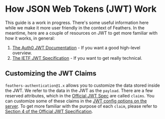 # How JSON Web Tokens (JWT) Work

This guide is a work in progress.  There's some useful information here while we make it more user friendly in the context of Feathers. In the meantime, here are a couple of resources on JWT to get more familiar with how it works, in general:

1. [The Auth0 JWT Documentation](https://auth0.com/docs/jwt) - If you want a good high-level overview.
1. [The IETF JWT Specification](https://tools.ietf.org/html/rfc7519) - If you want to get really technical.

## Customizing the JWT Claims
`feathers-authentication@1.x` allows you to customize the data stored inside the JWT.  We refer to the data in the JWT as the `payload`.  There are a few reserved attributes, which in the [Official JWT Spec](https://tools.ietf.org/html/rfc7519) are called `claims`.  You can customize some of these claims in the [JWT config options on the server](../../api/authentication/server.md#default-options).  To get more familiar with the purpose of each `claim`, please refer to [Section 4 of the Official JWT Specification](https://tools.ietf.org/html/rfc7519#section-4).